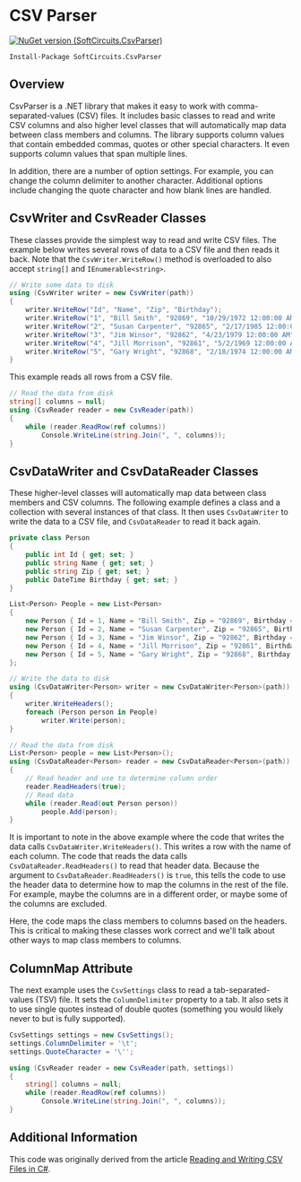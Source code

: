 # CSV Parser

[![NuGet version (SoftCircuits.CsvParser)](https://img.shields.io/nuget/v/SoftCircuits.CsvParser.svg?style=flat-square)](https://www.nuget.org/packages/SoftCircuits.CsvParser/)

```
Install-Package SoftCircuits.CsvParser
```

## Overview

CsvParser is a .NET library that makes it easy to work with comma-separated-values (CSV) files. It includes basic classes to read and write CSV columns and also higher level classes that will automatically map data between class members and columns. The library supports column values that contain embedded commas, quotes or other special characters. It even supports column values that span multiple lines.

In addition, there are a number of option settings. For example, you can change the column delimiter to another character. Additional options include changing the quote character and how blank lines are handled.

## CsvWriter and CsvReader Classes

These classes provide the simplest way to read and write CSV files. The example below writes several rows of data to a CSV file and then reads it back. Note that the `CsvWriter.WriteRow()` method is overloaded to also accept `string[]` and `IEnumerable<string>`.

```cs
// Write some data to disk
using (CsvWriter writer = new CsvWriter(path))
{
    writer.WriteRow("Id", "Name", "Zip", "Birthday");
    writer.WriteRow("1", "Bill Smith", "92869", "10/29/1972 12:00:00 AM");
    writer.WriteRow("2", "Susan Carpenter", "92865", "2/17/1985 12:00:00 AM");
    writer.WriteRow("3", "Jim Winsor", "92862", "4/23/1979 12:00:00 AM");
    writer.WriteRow("4", "Jill Morrison", "92861", "5/2/1969 12:00:00 AM");
    writer.WriteRow("5", "Gary Wright", "92868", "2/18/1974 12:00:00 AM");
}
```

This example reads all rows from a CSV file.

```cs
// Read the data from disk
string[] columns = null;
using (CsvReader reader = new CsvReader(path))
{
    while (reader.ReadRow(ref columns))
        Console.WriteLine(string.Join(", ", columns));
}
```

## CsvDataWriter and CsvDataReader Classes

These higher-level classes will automatically map data between class members and CSV columns. The following example defines a class and a collection with several instances of that class. It then uses `CsvDataWriter` to write the data to a CSV file, and `CsvDataReader` to read it back again.

```cs
private class Person
{
    public int Id { get; set; }
    public string Name { get; set; }
    public string Zip { get; set; }
    public DateTime Birthday { get; set; }
}

List<Person> People = new List<Person>
{
    new Person { Id = 1, Name = "Bill Smith", Zip = "92869", Birthday = new DateTime(1972, 10, 29) },
    new Person { Id = 2, Name = "Susan Carpenter", Zip = "92865", Birthday = new DateTime(1985, 2, 17) },
    new Person { Id = 3, Name = "Jim Winsor", Zip = "92862", Birthday = new DateTime(1979, 4, 23) },
    new Person { Id = 4, Name = "Jill Morrison", Zip = "92861", Birthday = new DateTime(1969, 5, 2) },
    new Person { Id = 5, Name = "Gary Wright", Zip = "92868", Birthday = new DateTime(1974, 2, 18) },
};

// Write the data to disk
using (CsvDataWriter<Person> writer = new CsvDataWriter<Person>(path))
{
    writer.WriteHeaders();
    foreach (Person person in People)
        writer.Write(person);
}

// Read the data from disk
List<Person> people = new List<Person>();
using (CsvDataReader<Person> reader = new CsvDataReader<Person>(path))
{
    // Read header and use to determine column order
    reader.ReadHeaders(true);
    // Read data
    while (reader.Read(out Person person))
        people.Add(person);
}
```

It is important to note in the above example where the code that writes the data calls `CsvDataWriter.WriteHeaders()`. This writes a row with the name of each column. The code that reads the data calls `CsvDataReader.ReadHeaders()` to read that header data. Because the argument to `CsvDataReader.ReadHeaders()` is `true`, this tells the code to use the header data to determine how to map the columns in the rest of the file. For example, maybe the columns are in a different order, or maybe some of the columns are excluded.

Here, the code maps the class members to columns based on the headers. This is critical to making these classes work correct and we'll talk about other ways to map class members to columns.

## ColumnMap Attribute







The next example uses the `CsvSettings` class to read a tab-separated-values (TSV) file. It sets the `ColumnDelimiter` property to a tab. It also sets it to use single quotes instead of double quotes (something you would likely never to but is fully supported).

```cs
CsvSettings settings = new CsvSettings();
settings.ColumnDelimiter = '\t';
settings.QuoteCharacter = '\'';

using (CsvReader reader = new CsvReader(path, settings))
{
    string[] columns = null;
    while (reader.ReadRow(ref columns))
        Console.WriteLine(string.Join(", ", columns));
}
```

## Additional Information

This code was originally derived from the article [Reading and Writing CSV Files in C#](http://www.blackbeltcoder.com/Articles/files/reading-and-writing-csv-files-in-c).
